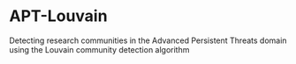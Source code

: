# APT-Louvain
Detecting research communities in the Advanced Persistent Threats domain using the Louvain community detection algorithm
